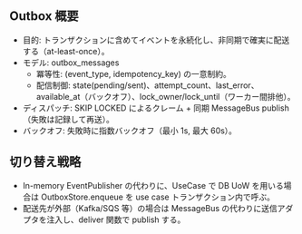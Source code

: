 ## Outbox 概要

- 目的: トランザクションに含めてイベントを永続化し、非同期で確実に配送する（at-least-once）。
- モデル: outbox_messages
  - 冪等性: (event_type, idempotency_key) の一意制約。
  - 配信制御: state(pending/sent)、attempt_count、last_error、available_at（バックオフ）、lock_owner/lock_until（ワーカー間排他）。
- ディスパッチ: SKIP LOCKED によるクレーム + 同期 MessageBus publish（失敗は記録して再送）。
- バックオフ: 失敗時に指数バックオフ（最小 1s, 最大 60s）。

## 切り替え戦略

- In-memory EventPublisher の代わりに、UseCase で DB UoW を用いる場合は OutboxStore.enqueue を use case トランザクション内で呼ぶ。
- 配送先が外部（Kafka/SQS 等）の場合は MessageBus の代わりに送信アダプタを注入し、deliver 関数で publish する。
